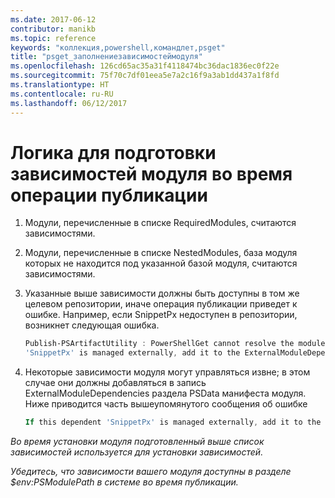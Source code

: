 ```yaml
---
ms.date: 2017-06-12
contributor: manikb
ms.topic: reference
keywords: "коллекция,powershell,командлет,psget"
title: "psget_заполнениезависимостеймодуля"
ms.openlocfilehash: 126cd65ac35a31f4118474bc36dac1836ec0f22e
ms.sourcegitcommit: 75f70c7df01eea5e7a2c16f9a3ab1dd437a1f8fd
ms.translationtype: HT
ms.contentlocale: ru-RU
ms.lasthandoff: 06/12/2017
---
```

<a id="logic-for-preparing-the-module-dependencies-during-publish-operation" class="xliff"></a>
# Логика для подготовки зависимостей модуля во время операции публикации
1.  Модули, перечисленные в списке RequiredModules, считаются зависимостями.
2.  Модули, перечисленные в списке NestedModules, база модуля которых не находится под указанной базой модуля, считаются зависимостями.

3.  Указанные выше зависимости должны быть доступны в том же целевом репозитории, иначе операция публикации приведет к ошибке.
    Например, если SnippetPx недоступен в репозитории, возникнет следующая ошибка.
    ```powershell
    Publish-PSArtifactUtility : PowerShellGet cannot resolve the module dependency 'SnippetPx' of the module 'TypePx' on the repository 'LocalRepo'. Verify that the dependent module 'SnippetPx' is available in the repository 'LocalRepo'. If this dependent
    'SnippetPx' is managed externally, add it to the ExternalModuleDependencies entry in the PSData section of the module manifest.
    ```
4.  Некоторые зависимости модуля могут управляться извне; в этом случае они должны добавляться в запись ExternalModuleDependencies раздела PSData манифеста модуля.
    Ниже приводится часть вышеупомянутого сообщения об ошибке
    ```powershell
    If this dependent 'SnippetPx' is managed externally, add it to the ExternalModuleDependencies entry in the PSData section of the module manifest.
    ```

*Во время установки модуля подготовленный выше список зависимостей используется для установки зависимостей.*

*Убедитесь, что зависимости вашего модуля доступны в разделе $env:PSModulePath в системе во время публикации.*

